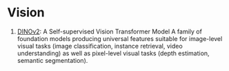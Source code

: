 # Vision

1. [DINOv2](https://dinov2.metademolab.com/): A Self-supervised Vision Transformer Model A family of foundation models producing universal features suitable for image-level visual tasks (image classification, instance retrieval, video understanding) as well as pixel-level visual tasks (depth estimation, semantic segmentation).
